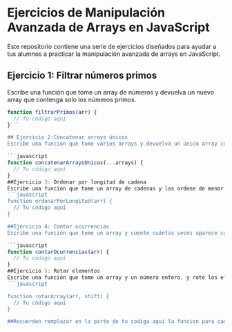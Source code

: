 # Ejercicios de Manipulación Avanzada de Arrays en JavaScript

Este repositorio contiene una serie de ejercicios diseñados para ayudar a tus alumnos a practicar la manipulación avanzada de arrays en JavaScript.

## Ejercicio 1: Filtrar números primos

Escribe una función que tome un array de números y devuelva un nuevo array que contenga solo los números primos.

```javascript
function filtrarPrimos(arr) {
  // Tu código aquí
}```

## Ejercicio 2:Concatenar arrays únicos
Escribe una función que tome varios arrays y devuelva un único array con elementos únicos, sin duplicados.

```javascript
function concatenarArraysUnicos(...arrays) {
  // Tu código aquí
}
##Ejercicio 3: Ordenar por longitud de cadena
Escribe una función que tome un array de cadenas y las ordene de menor a mayor longitud.
```javascript
function ordenarPorLongitud(arr) {
  // Tu código aquí
}

##Ejercicio 4: Contar ocurrencias
Escribe una función que tome un array y cuente cuántas veces aparece cada elemento en el array, devolviendo un objeto con las ocurrencias.

```javascript 
function contarOcurrencias(arr) {
  // Tu código aquí
}
##Ejercicio 5: Rotar elementos
Escribe una función que tome un array y un número entero, y rote los elementos del array hacia la izquierda o hacia la derecha según el número entero proporcionado.
```javascript 

function rotarArray(arr, shift) {
  // Tu código aquí
}

##Recuerden remplazar en la parte de tu codigo aqui la funcion para cada uno de los ejercicios, buena suerte y que la fuerza les acompañe!
